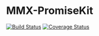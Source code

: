 # MMX-PromiseKit

[![Build Status](https://travis-ci.org/sethsamuel/MMX-PromiseKit.svg?branch=master)](https://travis-ci.org/sethsamuel/MMX-PromiseKit)
[![Coverage Status](https://coveralls.io/repos/sethsamuel/MMX-PromiseKit/badge.svg?branch=master&service=github)](https://coveralls.io/github/sethsamuel/MMX-PromiseKit?branch=master)
